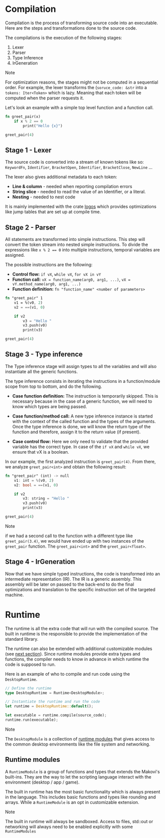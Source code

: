 # Compilation
Compilation is the process of transforming source code into an executable. Here are the steps and transformations done to the source code.

The compilations is the execution of the following stages:
1. Lexer
1. Parser
1. Type Inference
1. IrGeneration

> [!Note]
> For optimization reasons, the stages might not be computed in a sequential order. For example, the lexer transforms the (`soruce_code: &str` into a `tokens: Iter<Token>` which is lazy. Meaning that each token will be computed when the parser requests it.

Let's look an example with a simple top level function and a function call.
```rust
fn greet_pair(x)
    if x % 2 == 0
        print("Hello {x}")

greet_pair(4)
```

## Stage 1 - Lexer
The source code is converted into a stream of known tokens like so:
`KeywordFn`, `Identifier`, `BracketOpen`, `Identifier`, `BracketClose`, `NewLine` ...

The lexer also gives additional metadata to each token:
- **Line & column** - needed when reporting compilation errors
- **String slice** - needed to read the value of an Identifier, or a literal.
- **Nesting** - needed to nest code

It is mainly implemented with the crate [logos](https://github.com/maciejhirsz/logos) which provides optimizations like jump tables that are set up at compile time.

## Stage 2 - Parser
All statements are transformed into simple instructions. This step will convert the token stream into nested simple instructions. To divide the expressions like `x % 2 == 0` into multiple instructions, temporal variables are assigned.

The possible instructions are the following:
- **Control flow:** `if vX`, `while vX`, `for vX in vY`
- **Function call:** `vX = function_name(arg0, arg1, ...)`, `vX = vY.method_name(arg0, arg1, ...)`
- **Function definition:** `fn "function_name" <number of parameters>`
```rust
fn "greet_pair" 1
    v1 = %(v0, 2)
    v2 = ==(v1, 0)

    if v2
        v3 = "Hello "
        v3.push(v0)
        print(v3)

greet_pair(4)
```

## Stage 3 - Type inference
The Type inference stage will assign types to all the variables and will also instantiate all the generic functions.

The type inference consists in iterating the instructions in a function/module scope from top to bottom, and do the following.

- **Case function definition:**
The instruction is temporarily skipped. This is necessary because in the case of a generic function, we will need to know which types are being passed.

- **Case function/method call:**
A new type inference instance is started with the context of the called function and the types of the arguments. Once the type inference is done, we will know the return type of the function and therefore, assign it to the return value (if present).

- **Case control flow:**
Here we only need to validate that the provided variable has the correct type. In case of the `if vX` and `while vX`, we ensure that vX is a boolean.

In our example, the first analyzed instruction is `greet_pair(4)`. From there, we analyze `greet_pair<int>` and obtain the following result:

```rust
fn "greet_pair" (int) -> null
    v1: int = %(v0, 2)
    v2: bool = ==(v1, 0)

    if v2
        v3: string = "Hello "
        v3.push(v0)
        print(v3)

greet_pair(4)
```
> [!Note]
> if we had a second call to the function with a different type like `greet_pair(3.4)`,
> we would have ended up with two instances of the `greet_pair` function.
> The `greet_pair<int>` and the `greet_pair<float>`.


## Stage 4 - IrGeneration
Now that we have simple typed instructions, the code is transformed into an intermediate representation (IR). The IR is a generic assembly. This assembly will be later on passed to the back-end to do the final optimizations and translation to the specific instruction set of the targeted machine.

# Runtime
The runtime is all the extra code that will run with the compiled source. The built in runtime is the responsible to provide the implementation of the standard library.

The runtime can also be extended with additional customizable modules (see [next section](#runtime-modules)). Since runtime modules provide extra types and functions, the compiler needs to know in advance in which runtime the code is supposed to run.

Here is an example of who to compile and run code using the `DesktopRuntime`.

```rust
// Define the runtime
type DesktopRuntime = Runtime<DesktopModule>;

// Instantiate the runtime and run the code
let runtime = DesktopRuntime::default();

let executable = runtime.compile(source_code);
runtime.run(executable);
```

> [!Note]
> The `DesktopModule` is a collection of [runtime modules](#runtime-modules) that gives access to the common desktop environments like the file system and networking.


## Runtime modules
A `RuntimeModule` is a group of functions and types that extends the Makovi's built-ins. They are the way to let the scripting language interact with the environment (desktop / app / game).

The built in runtime has the most basic functionality which is always present in the language. This includes basic functions and types like rounding and arrays. While a `RuntimeModule` is an opt in customizable extension.

> [!Note]
> The built in runtime will always be sandboxed. Access to files, std::out or networking will always need to be enabled explicitly with some `RuntimeModules`
